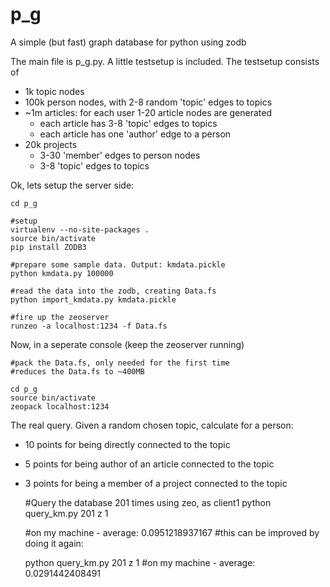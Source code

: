 p_g
===

A simple (but fast) graph database for python using zodb

The main file is p_g.py. A little testsetup is included. The testsetup consists of
- 1k topic nodes
- 100k person nodes, with 2-8 random 'topic' edges to topics
- ~1m articles: for each user 1-20 article nodes are generated
  - each article has 3-8 'topic' edges to topics
  - each article has one 'author' edge to a person
- 20k projects
  - 3-30 'member' edges to person nodes
  - 3-8 'topic' edges to topics

Ok, lets setup the server side:

    cd p_g

    #setup
    virtualenv --no-site-packages .
    source bin/activate
    pip install ZODB3

    #prepare some sample data. Output: kmdata.pickle
    python kmdata.py 100000

    #read the data into the zodb, creating Data.fs
    python import_kmdata.py kmdata.pickle

    #fire up the zeoserver
    runzeo -a localhost:1234 -f Data.fs

Now, in a seperate console (keep the zeoserver running)

    #pack the Data.fs, only needed for the first time
    #reduces the Data.fs to ~400MB

    cd p_g
    source bin/activate
    zeopack localhost:1234


The real query. Given a random chosen topic, calculate for a person:

- 10 points for being directly connected to the topic
-  5 points for being author of an article connected to the topic
-  3 points for being a member of a project connected to the topic

    #Query the database 201 times using zeo, as client1
    python query_km.py 201 z 1
    
    #on my machine - average:  0.0951218937167
    #this can be improved by doing it again:

    python query_km.py 201 z 1
    #on my machine - average:  0.0291442408491
    

